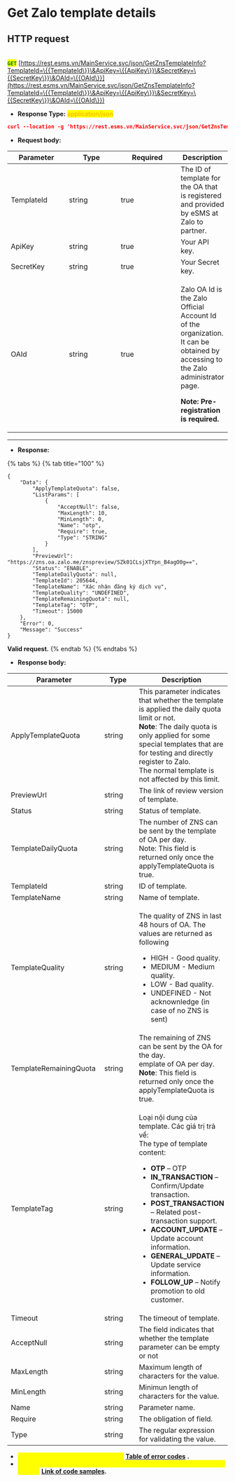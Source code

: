 # Get Zalo template details

## HTTP request

\
<mark style="color:green;">**`GET`**</mark> [https://rest.esms.vn/MainService.svc/json/GetZnsTemplateInfo?TemplateId=\{{TemplateId\}}\&ApiKey=\{{ApiKey\}}\&SecretKey=\{{SecretKey\}}\&OAId=\{{OAId\}}](https://rest.esms.vn/MainService.svc/json/GetZnsTemplateInfo?TemplateId=\{{TemplateId\}}\&ApiKey=\{{ApiKey\}}\&SecretKey=\{{SecretKey\}}\&OAId=\{{OAId\}})

* **Response Type:** <mark style="color:orange;">application/json</mark>

```json
curl --location -g 'https://rest.esms.vn/MainService.svc/json/GetZnsTemplateInfo?TemplateId={{TemplateId}}&ApiKey={{ApiKey}}&SecretKey={{SecretKey}}&OAId={{OAId}}'
```

* **Request body:**

<table><thead><tr><th width="136">Parameter</th><th width="136">Type</th><th width="150" data-type="checkbox">Required</th><th>Description</th></tr></thead><tbody><tr><td>TemplateId</td><td>string</td><td>true</td><td>The ID of template for the OA that is registered and provided by eSMS at Zalo to partner.</td></tr><tr><td>ApiKey</td><td>string</td><td>true</td><td>Your API key.</td></tr><tr><td>SecretKey</td><td>string</td><td>true</td><td>Your Secret key.</td></tr><tr><td>OAId</td><td>string</td><td>true</td><td><p>Zalo OA Id is the Zalo Official Account Id of the organization. It can be obtained by accessing to the Zalo administrator page.</p><p><strong>Note: Pre-registration is required.</strong></p></td></tr></tbody></table>

***

* **Response:**

{% tabs %}
{% tab title="100" %}
```
{
    "Data": {
        "ApplyTemplateQuota": false,
        "ListParams": [
            {
                "AcceptNull": false,
                "MaxLength": 10,
                "MinLength": 0,
                "Name": "otp",
                "Require": true,
                "Type": "STRING"
            }
        ],
        "PreviewUrl": "https://zns.oa.zalo.me/znspreview/SZk01CLsjXTYpn_B4agO0g==",
        "Status": "ENABLE",
        "TemplateDailyQuota": null,
        "TemplateId": 205644,
        "TemplateName": "Xác nhận đăng ký dịch vụ",
        "TemplateQuality": "UNDEFINED",
        "TemplateRemainingQuota": null,
        "TemplateTag": "OTP",
        "Timeout": 15000
    },
    "Error": 0,
    "Message": "Success"
}
```

**Valid request.**
{% endtab %}
{% endtabs %}

* **Response body:**

<table><thead><tr><th width="217">Parameter</th><th width="166">Type</th><th>Description</th></tr></thead><tbody><tr><td>ApplyTemplateQuota</td><td>string</td><td>This parameter indicates that whether the template is applied the daily quota limit or not.<br><strong>Note</strong>: The daily quota is only applied for some  special templates that are for testing and directly register to Zalo.<br>The normal template is not affected by this limit.</td></tr><tr><td>PreviewUrl</td><td>string</td><td>The link of review version of template.</td></tr><tr><td>Status</td><td>string</td><td>Status of template.</td></tr><tr><td>TemplateDailyQuota</td><td>string</td><td>The number of ZNS can be sent by the template of OA per day.<br>Note: This field is returned only once the applyTemplateQuota is true.</td></tr><tr><td>TemplateId</td><td>string</td><td>ID of template.</td></tr><tr><td>TemplateName</td><td>string</td><td>Name of template.</td></tr><tr><td>TemplateQuality</td><td>string</td><td><p>The quality of ZNS in last 48 hours of OA. The values are returned as following</p><p></p><ul><li>HIGH - Good quality.</li><li>MEDIUM - Medium quality.</li><li>LOW - Bad quality.</li><li>UNDEFINED - Not acknownledge (in case of no ZNS is sent)</li></ul></td></tr><tr><td>TemplateRemainingQuota</td><td>string</td><td>The remaining of ZNS can be sent by the OA for the day.<br>emplate of OA per day.<br><strong>Note</strong>: This field is returned only once the applyTemplateQuota is true.</td></tr><tr><td>TemplateTag</td><td>string</td><td><p></p><p>Loại nội dung của template. Các giá trị trả về:<br>The type of template content:</p><ul><li><strong>OTP</strong> – OTP</li><li><strong>IN_TRANSACTION</strong> – Confirm/Update transaction.</li><li><strong>POST_TRANSACTION</strong> – Related post-transaction support.</li><li><strong>ACCOUNT_UPDATE</strong> – Update account information.</li><li><strong>GENERAL_UPDATE</strong> – Update service information.</li><li><strong>FOLLOW_UP</strong> – Notify promotion to old customer.</li></ul></td></tr><tr><td>Timeout</td><td>string</td><td>The timeout of template.</td></tr><tr><td>AcceptNull</td><td>string</td><td>The field indicates that whether the template parameter can be empty or not</td></tr><tr><td>MaxLength</td><td>string</td><td>Maximum length of characters for the value.</td></tr><tr><td>MinLength</td><td>string</td><td>Minimun length of characters for the value.</td></tr><tr><td>Name</td><td>string</td><td>Parameter name.</td></tr><tr><td>Require</td><td>string</td><td>The obligation of field.</td></tr><tr><td>Type</td><td>string</td><td>The regular expression for validating the value.</td></tr></tbody></table>



* _<mark style="color:yellow;">**The detail of error code can refer at**</mark>_ [**Table of error codes**](../table-of-error-codes.md) **.**
* _<mark style="color:yellow;">**Get the  sample of code for programing languagues to use in Postman refer at**</mark>_ [**Link  of code samples**](https://samplefordevelopers.esms.vn/#850974b9-12cf-46f5-946c-e8e15aa3585b)**.**
